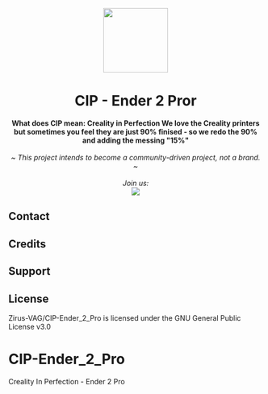<p align="center">
  <p align="center">
  <img width="128px" src="Images/Source/xxx" />
  </p>
        <h1 align="center"><b>CIP - Ender 2 Pror</b></h1>
	      <p align="center"> <strong>
	          	What does CIP mean: Creality in Perfection
              We love the Creality printers but sometimes you feel they are just 90% finised - so we redo the 90% and adding the messing "15%"
</strong>
    <br />
    <br />
    <i>~ This project intends to become a community-driven project, not a brand. ~
    <br /> 
    <br />
    Join us: 
    <br />
    </i>
      <a href="https://discord.gg/xxx"> <img  src="Images/xxx.png" />  </a>
    <br />

## Contact


## Credits

## Support


## License
Zirus-VAG/CIP-Ender_2_Pro is licensed under the GNU General Public License v3.0

# CIP-Ender_2_Pro
Creality In Perfection - Ender 2 Pro

